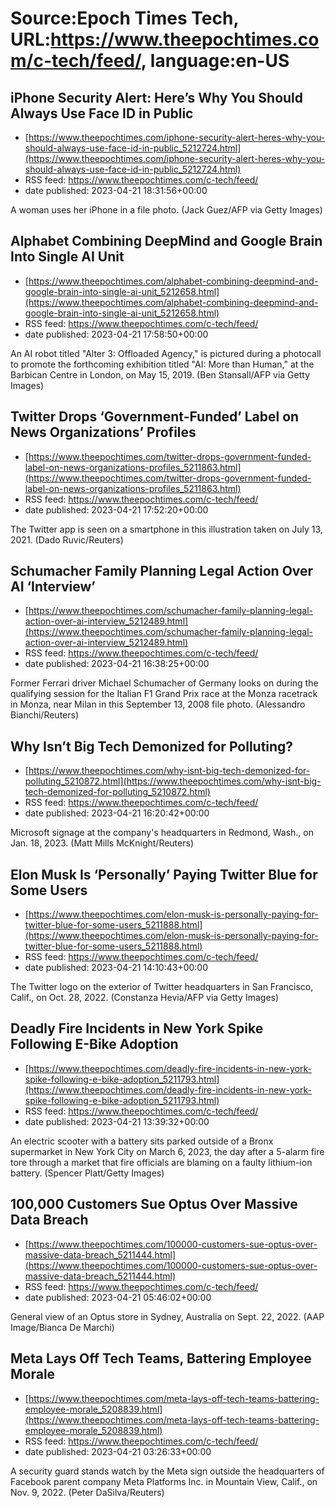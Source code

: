# Source:Epoch Times Tech, URL:https://www.theepochtimes.com/c-tech/feed/, language:en-US

## iPhone Security Alert: Here’s Why You Should Always Use Face ID in Public
 - [https://www.theepochtimes.com/iphone-security-alert-heres-why-you-should-always-use-face-id-in-public_5212724.html](https://www.theepochtimes.com/iphone-security-alert-heres-why-you-should-always-use-face-id-in-public_5212724.html)
 - RSS feed: https://www.theepochtimes.com/c-tech/feed/
 - date published: 2023-04-21 18:31:56+00:00

A woman uses her iPhone in a file photo. (Jack Guez/AFP via Getty Images)

## Alphabet Combining DeepMind and Google Brain Into Single AI Unit
 - [https://www.theepochtimes.com/alphabet-combining-deepmind-and-google-brain-into-single-ai-unit_5212658.html](https://www.theepochtimes.com/alphabet-combining-deepmind-and-google-brain-into-single-ai-unit_5212658.html)
 - RSS feed: https://www.theepochtimes.com/c-tech/feed/
 - date published: 2023-04-21 17:58:50+00:00

An AI robot titled "Alter 3: Offloaded Agency," is pictured during a photocall to promote the forthcoming exhibition titled "AI: More than Human," at the Barbican Centre in London, on May 15, 2019. (Ben Stansall/AFP via Getty Images)

## Twitter Drops ‘Government-Funded’ Label on News Organizations’ Profiles
 - [https://www.theepochtimes.com/twitter-drops-government-funded-label-on-news-organizations-profiles_5211863.html](https://www.theepochtimes.com/twitter-drops-government-funded-label-on-news-organizations-profiles_5211863.html)
 - RSS feed: https://www.theepochtimes.com/c-tech/feed/
 - date published: 2023-04-21 17:52:20+00:00

The Twitter app is seen on a smartphone in this illustration taken on July 13, 2021. (Dado Ruvic/Reuters)

## Schumacher Family Planning Legal Action Over AI ‘Interview’
 - [https://www.theepochtimes.com/schumacher-family-planning-legal-action-over-ai-interview_5212489.html](https://www.theepochtimes.com/schumacher-family-planning-legal-action-over-ai-interview_5212489.html)
 - RSS feed: https://www.theepochtimes.com/c-tech/feed/
 - date published: 2023-04-21 16:38:25+00:00

Former Ferrari driver Michael Schumacher of Germany looks on during the qualifying session for the Italian F1 Grand Prix race at the Monza racetrack in Monza, near Milan in this September 13, 2008 file photo. (Alessandro Bianchi/Reuters)

## Why Isn’t Big Tech Demonized for Polluting?
 - [https://www.theepochtimes.com/why-isnt-big-tech-demonized-for-polluting_5210872.html](https://www.theepochtimes.com/why-isnt-big-tech-demonized-for-polluting_5210872.html)
 - RSS feed: https://www.theepochtimes.com/c-tech/feed/
 - date published: 2023-04-21 16:20:42+00:00

Microsoft signage at the company's headquarters in Redmond, Wash., on Jan. 18, 2023. (Matt Mills McKnight/Reuters)

## Elon Musk Is ‘Personally’ Paying Twitter Blue for Some Users
 - [https://www.theepochtimes.com/elon-musk-is-personally-paying-for-twitter-blue-for-some-users_5211888.html](https://www.theepochtimes.com/elon-musk-is-personally-paying-for-twitter-blue-for-some-users_5211888.html)
 - RSS feed: https://www.theepochtimes.com/c-tech/feed/
 - date published: 2023-04-21 14:10:43+00:00

The Twitter logo on the exterior of Twitter headquarters in San Francisco, Calif., on Oct. 28, 2022. (Constanza Hevia/AFP via Getty Images)

## Deadly Fire Incidents in New York Spike Following E-Bike Adoption
 - [https://www.theepochtimes.com/deadly-fire-incidents-in-new-york-spike-following-e-bike-adoption_5211793.html](https://www.theepochtimes.com/deadly-fire-incidents-in-new-york-spike-following-e-bike-adoption_5211793.html)
 - RSS feed: https://www.theepochtimes.com/c-tech/feed/
 - date published: 2023-04-21 13:39:32+00:00

An electric scooter with a battery sits parked outside of a Bronx supermarket in New York City on March 6, 2023, the day after a 5-alarm fire tore through a market that fire officials are blaming on a faulty lithium-ion battery. (Spencer Platt/Getty Images)

## 100,000 Customers Sue Optus Over Massive Data Breach
 - [https://www.theepochtimes.com/100000-customers-sue-optus-over-massive-data-breach_5211444.html](https://www.theepochtimes.com/100000-customers-sue-optus-over-massive-data-breach_5211444.html)
 - RSS feed: https://www.theepochtimes.com/c-tech/feed/
 - date published: 2023-04-21 05:46:02+00:00

General view of an Optus store in Sydney, Australia on Sept. 22, 2022. (AAP Image/Bianca De Marchi)

## Meta Lays Off Tech Teams, Battering Employee Morale
 - [https://www.theepochtimes.com/meta-lays-off-tech-teams-battering-employee-morale_5208839.html](https://www.theepochtimes.com/meta-lays-off-tech-teams-battering-employee-morale_5208839.html)
 - RSS feed: https://www.theepochtimes.com/c-tech/feed/
 - date published: 2023-04-21 03:26:33+00:00

A security guard stands watch by the Meta sign outside the headquarters of Facebook parent company Meta Platforms Inc. in Mountain View, Calif., on Nov. 9, 2022. (Peter DaSilva/Reuters)

